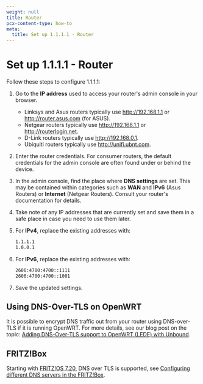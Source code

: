 ```yaml
---
weight: null
title: Router
pcx-content-type: how-to
meta:
  title: Set up 1.1.1.1 - Router
---
```


# Set up 1.1.1.1 - Router

Follow these steps to configure 1.1.1.1:

1.  Go to the **IP address** used to access your router's admin console in your browser.

    - Linksys and Asus routers typically use <http://192.168.1.1> or <http://router.asus.com> (for ASUS).
    - Netgear routers typically use <http://192.168.1.1> or <http://routerlogin.net>.
    - D-Link routers typically use <http://192.168.0.1>.
    - Ubiquiti routers typically use <http://unifi.ubnt.com>.

2.  Enter the router credentials. For consumer routers, the default credentials for the admin console are often found under or behind the device.

3.  In the admin console, find the place where **DNS settings** are set. This may be contained within categories such as **WAN** and **IPv6** (Asus Routers) or **Internet** (Netgear Routers). Consult your router's documentation for details.

4.  Take note of any IP addresses that are currently set and save them in a safe place in case you need to use them later.

5.  For **IPv4**, replace the existing addresses with:

    ```txt
    1.1.1.1
    1.0.0.1
    ```

6.  For **IPv6**, replace the existing addresses with:

    ```txt
    2606:4700:4700::1111
    2606:4700:4700::1001
    ```

7.  Save the updated settings.

## Using DNS-Over-TLS on OpenWRT

It is possible to encrypt DNS traffic out from your router using DNS-over-TLS if it is running OpenWRT. For more details, see our blog post on the topic: [Adding DNS-Over-TLS support to OpenWRT (LEDE) with Unbound](https://blog.cloudflare.com/dns-over-tls-for-openwrt/).

## FRITZ!Box

Starting with [FRITZ!OS 7.20](https://en.avm.de/press/press-releases/2020/07/fritzos-720-more-performance-convenience-security/), DNS over TLS is supported, see [Configuring different DNS servers in the FRITZ!Box](https://en.avm.de/service/knowledge-base/dok/FRITZ-Box-7590/165_Configuring-different-DNS-servers-in-the-FRITZ-Box/).

